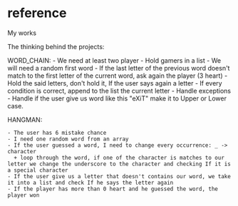 # reference
My works

The thinking behind the projects:
   
   
   WORD_CHAIN:
    - We need at least two player
    - Hold gamers in a list
    - We will need a random first word
    - If the last letter of the previous word doesn't match to the first letter of the current word, ask again the player (3 heart)
    - Hold the said letters, don't hold it, If the user says again a letter
    - If every condition is correct, append to the list the current letter
    - Handle exceptions
    - Handle if the user give us word like this "eXiT" make it to Upper or Lower case.
    
    
  HANGMAN:
  
    - The user has 6 mistake chance
    - I need one random word from an array
    - If the user guessed a word, I need to change every occurrence: _ -> character 
      + loop through the word, if one of the character is matches to our letter we change the underscore to the character and checking If it is a special character 
    - If the user give us a letter that doesn't contains our word, we take it into a list and check If he says the letter again
    - If the player has more than 0 heart and he guessed the word, the player won
  
